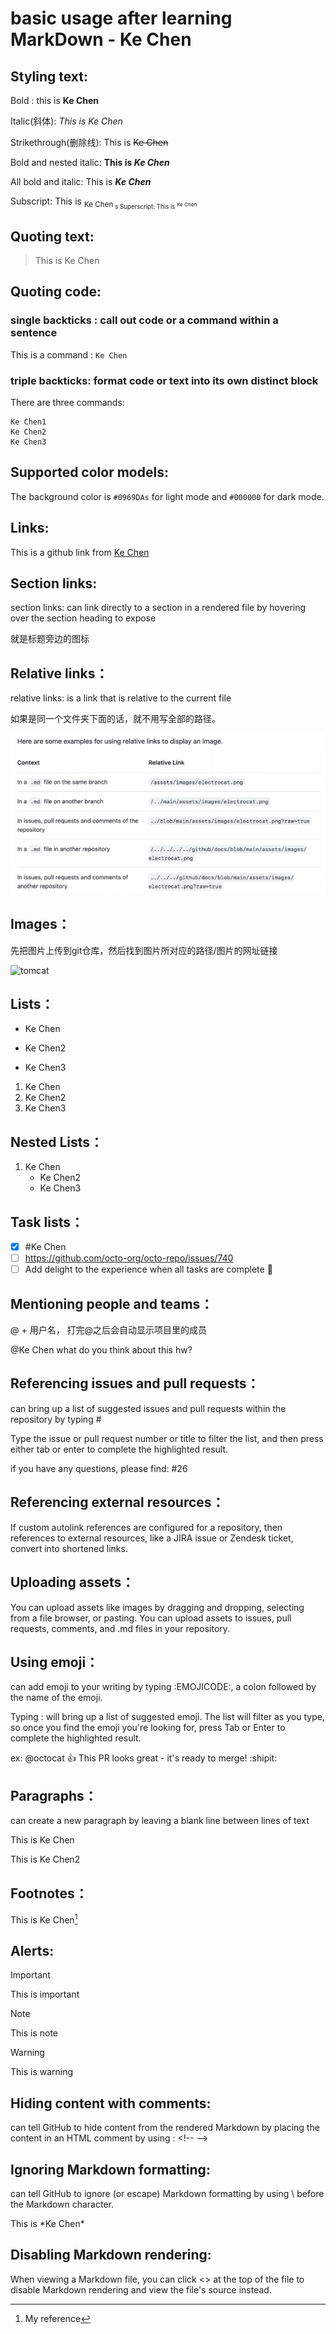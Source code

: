 # basic usage after learning MarkDown - Ke Chen

## Styling text:

Bold : this is **Ke Chen**  

Italic(斜体): _This is Ke Chen_

Strikethrough(删除线): This is ~~Ke Chen~~

Bold and nested italic: **This is _Ke Chen_**

All bold and italic: This is ***Ke Chen***

Subscript: This is <sub>Ke Chen<sub>
s
Superscript: This is <sup>Ke Chen</sup>

## Quoting text:

>This is Ke Chen

## Quoting code:

### single backticks : call out code or a command within a sentence
This is a command : `Ke Chen`

### triple backticks: format code or text into its own distinct block
There are three commands:

```
Ke Chen1
Ke Chen2
Ke Chen3
```

## Supported color models:
The background color is `#0969DAs` for light mode and `#000000` for dark mode.

## Links:
This is a github link from [Ke Chen](https://github.com/kechen11257)

## Section links:
section links: can link directly to a section in a rendered file by hovering over the section heading to expose 

就是标题旁边的图标

## Relative links：
relative links: is a link that is relative to the current file

如果是同一个文件夹下面的话，就不用写全部的路径。

![relative links](images/hw1/relative%20links.png)

## Images：
先把图片上传到git仓库，然后找到图片所对应的路径/图片的网址链接

![tomcat](https://myoctocat.com/assets/images/base-octocat.svg)

## Lists：
- Ke Chen
* Ke Chen2
+ Ke Chen3

1. Ke Chen
1. Ke Chen2
1. Ke Chen3

## Nested Lists：
1. Ke Chen
	- Ke Chen2
	- Ke Chen3

## Task lists：
- [x] #Ke Chen
- [ ] https://github.com/octo-org/octo-repo/issues/740
- [ ] Add delight to the experience when all tasks are complete :tada:

## Mentioning people and teams：
@ + 用户名， 打完@之后会自动显示项目里的成员

@Ke Chen what do you think about this hw?

## Referencing issues and pull requests：

can bring up a list of suggested issues and pull requests within the repository by typing #

Type the issue or pull request number or title to filter the list, and then press either tab or enter to complete the highlighted result.

if you have any questions, please find: #26

## Referencing external resources：
If custom autolink references are configured for a repository, then references to external resources, like a JIRA issue or Zendesk ticket, convert into shortened links.

## Uploading assets：
You can upload assets like images by dragging and dropping, selecting from a file browser, or pasting. You can upload assets to issues, pull requests, comments, and .md files in your repository.

## Using emoji：
can add emoji to your writing by typing :EMOJICODE:, a colon followed by the name of the emoji.

Typing : will bring up a list of suggested emoji. The list will filter as you type, so once you find the emoji you're looking for, press Tab or Enter to complete the highlighted result.

ex:
@octocat :+1: This PR looks great - it's ready to merge! :shipit:

## Paragraphs：
can create a new paragraph by leaving a blank line between lines of text

This is Ke Chen

This is Ke Chen2

## Footnotes：
This is Ke Chen[^1]

[^1]: My reference

## Alerts:
> [!IMPORTANT]
> This is important

> [!NOTE]
> This is note

> [!WARNING]
> This is warning

## Hiding content with comments:
can tell GitHub to hide content from the rendered Markdown by placing the content in an HTML comment by using :  \<!--  -->

<!-- This is Ke Chen -->

## Ignoring Markdown formatting:
can tell GitHub to ignore (or escape) Markdown formatting by using \ before the Markdown character.

This is \*Ke Chen\*

## Disabling Markdown rendering:
When viewing a Markdown file, you can click <> at the top of the file to disable Markdown rendering and view the file's source instead.

